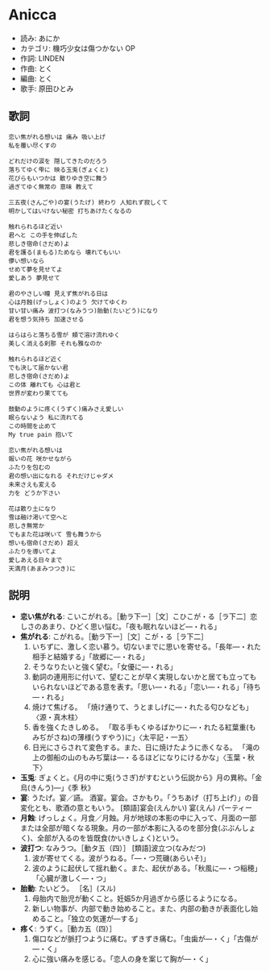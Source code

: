 Anicca
=======

- 読み: あにか
- カテゴリ: 機巧少女は傷つかない OP
- 作詞: LINDEN
- 作曲: とく
- 編曲: とく
- 歌手: 原田ひとみ


歌詞
-----

    恋い焦がれる想いは 痛み 吸い上げ
    私を覆い尽くすの

    どれだけの涙を 隠してきたのだろう
    落ちてゆく雫に 映る玉兎(ぎょくと)
    花びらもいつかは 散りゆき空に舞う
    過ぎてゆく無常の 意味 教えて

    三五夜(さんごや)の宴(うたげ) 終わり 人知れず寂しくて
    明かしてはいけない秘密 打ちあけたくなるの

    触れられるほど近い
    君へと この手を伸ばした
    悲しき宿命(さだめ)よ
    君を護る(まもる)ためなら 壊れてもいい
    儚い想いなら
    せめて夢を見せてよ
    愛しあう 夢見せて

    君のやさしい瞳 見えず焦がれる日は
    心は月蝕(げっしょく)のよう 欠けてゆくわ
    甘い甘い痛み 波打つ(なみうつ)胎動(たいどう)になり
    君を想う気持ち 加速させる

    はらはらと落ちる雪が 頬で溶け流れゆく
    美しく消える刹那 それも雅なのか

    触れられるほど近く
    でも決して届かない君
    悲しき宿命(さだめ)よ
    この体 離れても 心は君と
    世界が変わり果てても

    鼓動のように疼く(うずく)痛みさえ愛しい
    眠らないよう 私に流れてる
    この時間を止めて
    My true pain 抱いて

    恋い焦がれる想いは
    報いの花 咲かせながら
    ふたりを包むの
    君の想い出になれる それだけじゃダメ
    未来さえも変える
    力を どうか下さい

    花は散り土になり
    雪は融け渇いて空へと
    悲しき無常か
    でもまた花は咲いて 雪も舞うから
    想いも宿命(さだめ) 超え
    ふたりを導いてよ
    愛しあえる日々まで
    天満月(あまみつつき)に


説明
-----


- **恋い焦がれる**: こいこがれる。［動ラ下一］［文］こひこが・る［ラ下二］恋しさのあまり、ひどく思い悩む。「夜も眠れないほど―・れる」
- **焦がれる**: こがれる。［動ラ下一］［文］こが・る［ラ下二］
    1. いちずに、激しく恋い慕う。切ないまでに思いを寄せる。「長年―・れた相手と結婚する」「故郷に―・れる」
    2. そうなりたいと強く望む。「女優に―・れる」
    3. 動詞の連用形に付いて、望むことが早く実現しないかと居ても立ってもいられないほどである意を表す。「思い―・れる」「恋い―・れる」「待ち―・れる」
    4. 焼けて焦げる。 「焼け通りて、うとましげに―・れたる匂ひなども」〈源・真木柱〉
    5. 香を強くたきしめる。 「取る手もくゆるばかりに―・れたる紅葉重(もみぢがさね)の薄様(うすやう)に」〈太平記・一五〉
    6. 日光にさらされて変色する。また、日に焼けたように赤くなる。 「滝の上の御船の山のもみぢ葉は―・るるほどになりにけるかな」〈玉葉・秋下〉
- **玉兎**: ぎょくと。《月の中に兎(うさぎ)がすむという伝説から》月の異称。「金烏(きんう)―」《季 秋》
- **宴**: うたげ。宴／讌。 酒宴。宴会。さかもり。「うちあげ（打ち上げ）」の音変化とも、歌酒の意ともいう。 [類語]宴会(えんかい) 宴(えん) パーティー 
- **月蝕**: げっしょく。月食／月蝕。月が地球の本影の中に入って、月面の一部または全部が暗くなる現象。月の一部が本影に入るのを部分食(ぶぶんしょく)、全部が入るのを皆既食(かいきしょく)という。
- **波打つ**: なみうつ。［動タ五（四）］ [類語]波立つ(なみだつ) 
    1. 波が寄せてくる。波がうねる。「―・つ荒磯(あらいそ)」
    2. 波のように起伏して揺れ動く。また、起伏がある。「秋風に―・つ稲穂」「心臓が激しく―・つ」
- **胎動**: たいどう。 ［名］(スル)
    1. 母胎内で胎児が動くこと。妊娠5か月過ぎから感じるようになる。
    2. 新しい物事が、内部で動き始めること。また、内部の動きが表面化し始めること。「独立の気運が―する」
- **疼く**: うずく。［動カ五（四）］
    1. 傷口などが脈打つように痛む。ずきずき痛む。「虫歯が―・く」「古傷が―・く」
    2. 心に強い痛みを感じる。「恋人の身を案じて胸が―・く」

